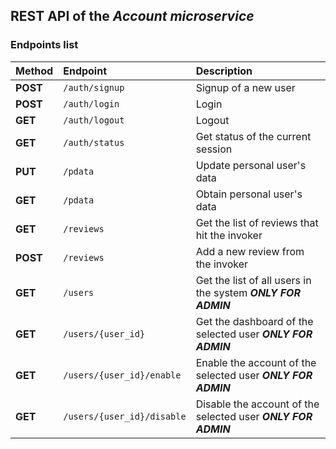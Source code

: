 ## REST API of the *Account microservice*
### Endpoints list

| **Method** | **Endpoint** | **Description** |
|:------------|:-------------|:----------------|
| **POST** | `/auth/signup` | Signup of a new user |
| **POST** | `/auth/login` | Login |
| **GET** | `/auth/logout` | Logout |
| **GET** | `/auth/status` | Get status of the current session |
| **PUT** | `/pdata` | Update personal user's data |
| **GET** | `/pdata` | Obtain personal user's data |
| **GET** | `/reviews` | Get the list of reviews that hit the invoker |
| **POST** | `/reviews` | Add a new review from the invoker  |
| **GET** | `/users` | Get the list of all users in the system **_ONLY FOR ADMIN_** |
| **GET** | `/users/{user_id}` | Get the dashboard of the selected user **_ONLY FOR ADMIN_** |
| **GET** | `/users/{user_id}/enable` | Enable the account of the selected user **_ONLY FOR ADMIN_** |
| **GET** | `/users/{user_id}/disable` | Disable the account of the selected user **_ONLY FOR ADMIN_** |